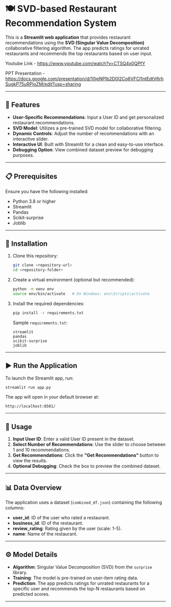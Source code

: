 # 🍽️ SVD-based Restaurant Recommendation System

This is a **Streamlit web application** that provides restaurant recommendations using the **SVD (Singular Value Decomposition)** collaborative filtering algorithm. The app predicts ratings for unrated restaurants and recommends the top restaurants based on user input.

Youtube Link - https://www.youtube.com/watch?v=CTSQ4x0QPfY

PPT Presentation - https://docs.google.com/presentation/d/10jeNPIb2D0I2Co6VFCl1ntEdtV6rhSugkP75uRPloZM/edit?usp=sharing

---

## 🚀 Features
- **User-Specific Recommendations**: Input a User ID and get personalized restaurant recommendations.
- **SVD Model**: Utilizes a pre-trained SVD model for collaborative filtering.
- **Dynamic Controls**: Adjust the number of recommendations with an interactive slider.
- **Interactive UI**: Built with Streamlit for a clean and easy-to-use interface.
- **Debugging Option**: View combined dataset preview for debugging purposes.

---

## 📋 Prerequisites
Ensure you have the following installed:

- Python 3.8 or higher
- Streamlit
- Pandas
- Scikit-surprise
- Joblib

---

## 🔧 Installation
1. Clone this repository:
   ```bash
   git clone <repository-url>
   cd <repository-folder>
   ```

2. Create a virtual environment (optional but recommended):
   ```bash
   python -m venv env
   source env/bin/activate   # On Windows: env\Scripts\activate
   ```

3. Install the required dependencies:
   ```bash
   pip install -r requirements.txt
   ```

   Sample `requirements.txt`:
   ```
   streamlit
   pandas
   scikit-surprise
   joblib
   ```

---

## ▶️ Run the Application
To launch the Streamlit app, run:
```bash
streamlit run app.py
```

The app will open in your default browser at:
```
http://localhost:8501/
```

---

## 📝 Usage
1. **Input User ID**: Enter a valid User ID present in the dataset.
2. **Select Number of Recommendations**: Use the slider to choose between 1 and 10 recommendations.
3. **Get Recommendations**: Click the **"Get Recommendations"** button to view the results.
4. **Optional Debugging**: Check the box to preview the combined dataset.

---

## 📊 Data Overview
The application uses a dataset (`combined_df.json`) containing the following columns:
- **user_id**: ID of the user who rated a restaurant.
- **business_id**: ID of the restaurant.
- **review_rating**: Rating given by the user (scale: 1-5).
- **name**: Name of the restaurant.

---

## ⚙️ Model Details
- **Algorithm**: Singular Value Decomposition (SVD) from the `surprise` library.
- **Training**: The model is pre-trained on user-item rating data.
- **Prediction**: The app predicts ratings for unrated restaurants for a specific user and recommends the top-N restaurants based on predicted scores.

---

